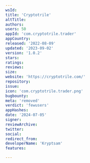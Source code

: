 ```yaml
---
wsId: 
title: 'Cryptotrile'
altTitle: 
authors: 
users: 50
appId: 'com.cryptotrile.trader'
appCountry: 
released: '2022-08-09'
updated: '2023-09-02'
version: '1.0.2'
stars: 
ratings: 
reviews: 
size: 
website: 'https://cryptotrile.com/'
repository: 
issue: 
icon: 'com.cryptotrile.trader.png'
bugbounty: 
meta: 'removed'
verdict: 'fewusers'
appHashes: 
date: '2024-07-05'
signer: 
reviewArchive: 
twitter: 
social: 
redirect_from: 
developerName: 'Kryptsam'
features: 

---
```


